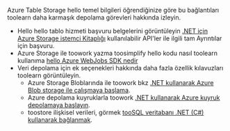 Azure Table Storage hello temel bilgileri öğrendiğinize göre bu bağlantıları toolearn daha karmaşık depolama görevleri hakkında izleyin.

* Hello hello tablo hizmeti başvuru belgelerini görüntüleyin [.NET için Azure Storage istemci Kitaplığı](http://go.microsoft.com/fwlink/?LinkID=390731) kullanılabilir API'ler ile ilgili tam Ayrıntılar için başvuru.
* Azure Storage ile toowork yazma toosimplify hello kodu nasıl toolearn kullanıma [hello Azure WebJobs SDK nedir](../articles/app-service-web/websites-dotnet-webjobs-sdk.md)
* Veri depolama için ek seçenekleri hakkında daha fazla özellik kılavuzları toolearn görüntüleyin.
  * Azure Storage Bloblarında ile toowork bkz [.NET kullanarak Azure Blob storage ile çalışmaya başlama](../articles/storage/blobs/storage-dotnet-how-to-use-blobs.md).
  * Azure depolama kuyruklarla toowork [.NET kullanarak Azure kuyruk depolamaya başlayın](../articles/storage/queues/storage-dotnet-how-to-use-queues.md).
  * toostore ilişkisel verileri, görmek [tooSQL veritabanı .NET (C#) kullanarak bağlanmak](../articles/sql-database/sql-database-develop-dotnet-simple.md).

